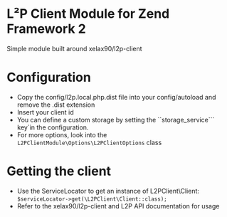 # L²P Client Module for Zend Framework 2

Simple module built around xelax90/l2p-client

# Configuration

* Copy the config/l2p.local.php.dist file into your config/autoload and remove the .dist extension
* Insert your client id
* You can define a custom storage by setting the ``storage_service``` key`in the configuration.
* For more options, look into the ```L2PClientModule\Options\L2PClientOptions``` class

# Getting the client

* Use the ServiceLocator to get an instance of L2PClient\Client: ```$serviceLocator->get(\L2PClient\Client::class);```
* Refer to the xelax90/l2p-client and L2P API documentation for usage

